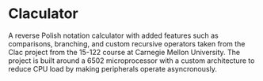 # Claculator
A reverse Polish notation calculator with added features such as comparisons, branching, and custom recursive operators taken from the Clac project from the 15-122 course at Carnegie Mellon University. The project is built around a 6502 microprocessor with a custom architecture to reduce CPU load by making peripherals operate asyncronously.
